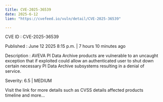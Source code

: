 ```yaml
---
title: CVE-2025-36539
date: 2025-6-12
lien: "https://cvefeed.io/vuln/detail/CVE-2025-36539"

---
```


CVE ID : CVE-2025-36539

Published :  June 12
2025
8:15 p.m. | 7 hours
10 minutes ago

Description : AVEVA PI Data Archive products 
are vulnerable to an uncaught exception that
if exploited
could allow 
an authenticated user to shut down certain necessary PI Data Archive 
subsystems
resulting in a denial of service.

Severity: 6.5 | MEDIUM

Visit the link for more details
such as CVSS details
affected products
timeline
and more...
